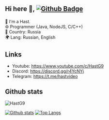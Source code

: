 ## Hi here 👋, [![Github Badge](https://img.shields.io/badge/-HastG9-grey?style=flat&logo=github&logoColor=white&link=https://github.com/HastG9/)](https://www.github.com/HastG9/) <p align='left'>
👤 I'm a Hast. <br/>
⚙ Programmer (Java, NodeJS, C/C++) <br/>
🚩 Сountry: Russia <br/>
🌍 Lang: Russian, English <br/>
</p>

## Links
<ul dir="auto">
  <li>Youtube: <a href="https://www.youtube.com/c/HastG9" rel="nofollow">https://www.youtube.com/c/HastG9</a></li>
  <li>Discord: <a href="https://discord.gg/r4YcNYj" rel="nofollow">https://discord.gg/r4YcNYj</a></li>
  <li>Telegram: <a href="https://t.me/hastvideo" rel="nofollow">https://t.me/hastvideo</a></li>
</ul>

## Github stats
<p align=left> <img src=https://komarev.com/ghpvc/?username=HastG9 alt=HastG9 /> </p>

[![Github stats](https://github-readme-stats.vercel.app/api?username=HastG9&show_icons=true&include_all_commits=true)](https://github.com/HastG99/github-readme-stats)
[![Top Langs](https://github-readme-stats.vercel.app/api/top-langs/?username=HastG9&layout=compact)](https://github.com/HastG99/github-readme-stats)
